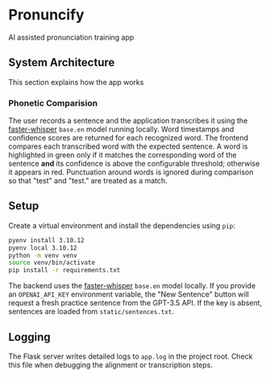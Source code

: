 # Pronuncify

AI assisted pronunciation training app

## System Architecture

This section explains how the app works

### Phonetic Comparision
The user records a sentence and the application transcribes it using the
[faster-whisper](https://github.com/guillaumekln/faster-whisper) `base.en`
model running locally. Word timestamps and confidence scores are returned for
each recognized word. The frontend compares each transcribed word with the
expected sentence. A word is highlighted in green only if it matches the
corresponding word of the sentence **and** its confidence is above the
configurable threshold; otherwise it appears in red.
Punctuation around words is ignored during comparison so that "test" and
"test." are treated as a match.

## Setup

Create a virtual environment and install the dependencies using `pip`:

```bash
pyenv install 3.10.12
pyenv local 3.10.12
python -m venv venv
source venv/bin/activate
pip install -r requirements.txt
```


The backend uses the [faster-whisper](https://github.com/guillaumekln/faster-whisper)
`base.en` model locally. If you provide an `OPENAI_API_KEY` environment variable,
the "New Sentence" button will request a fresh practice sentence from the
GPT-3.5 API. If the key is absent, sentences are loaded from
`static/sentences.txt`.

## Logging

The Flask server writes detailed logs to `app.log` in the project root. Check
this file when debugging the alignment or transcription steps.
